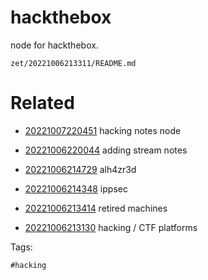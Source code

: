 # hackthebox

node for hackthebox.

` zet/20221006213311/README.md `

# Related

- [20221007220451](/zet/20221007220451/README.md) hacking notes node

- [20221006220044](/zet/20221006220044/README.md) adding stream notes

- [20221006214729](/zet/20221006214729/README.md) alh4zr3d

- [20221006214348](/zet/20221006214348/README.md) ippsec

- [20221006213414](/zet/20221006213414/README.md) retired machines

- [20221006213130](/zet/20221006213130/README.md) hacking / CTF platforms

Tags:

    #hacking
